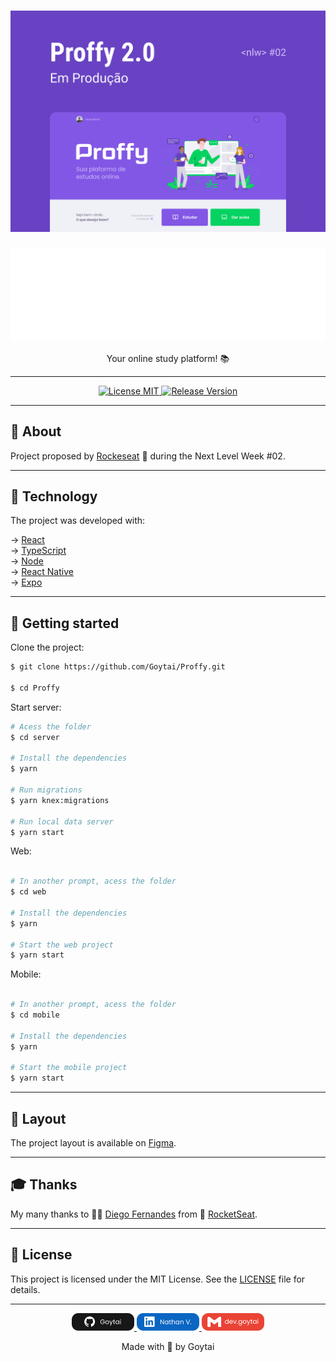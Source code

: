 <h1 align="center">
    <img src="/.github/banner.png" alt="Proffy"/>
</h1>

<p align="center">
    <img src="/.github/logo.svg" alt="Logo"/><br><br>
    Your online study platform! 📚<br>
</p>

------------

<p align="center">
    <a href="https://github.com/Goytai/Proffy/blob/master/LICENSE">
        <img src="https://img.shields.io/github/license/goytai/Proffy?style=for-the-badge" alt="License MIT" />
    </a>
    <a href="https://github.com/Goytai/Proffy/releases">
        <img src="https://img.shields.io/github/v/release/goytai/Proffy?style=for-the-badge" alt="Release Version" />
    </a>
</p>

------------
<h2>📖 About</h2>

Project proposed by <a href="https://rocketseat.com.br/">Rockeseat</a> 🚀 during the Next Level Week #02.

------------
<h2>🧪 Technology</h2>

The project was developed with:

&rarr; <a href="https://reactjs.org">React</a> <br>
&rarr; <a href="https://www.typescriptlang.org/">TypeScript</a> <br>
&rarr; <a href="https://nodejs.org/en/">Node</a> <br>
&rarr; <a href="https://reactnative.dev/">React Native</a> <br>
&rarr; <a href="https://expo.io/">Expo</a> <br>

------------
<h2>🔌 Getting started</h2>
Clone the project:

```bash
$ git clone https://github.com/Goytai/Proffy.git

$ cd Proffy
```

Start server:
```bash
# Acess the folder
$ cd server

# Install the dependencies
$ yarn

# Run migrations
$ yarn knex:migrations

# Run local data server
$ yarn start
```

Web:
```bash

# In another prompt, acess the folder
$ cd web

# Install the dependencies
$ yarn

# Start the web project
$ yarn start

```

Mobile:
```bash

# In another prompt, acess the folder
$ cd mobile

# Install the dependencies
$ yarn

# Start the mobile project
$ yarn start

```

------------
<h2>🔖 Layout</h2>
The project layout is available on <a href="https://www.figma.com/file/ik1n4Z8baP4GW9fYy3TObe/Proffy-Web-2.0?node-id=160%3A2761">Figma</a>.

------------
<h2>🎓 Thanks</h2>

My many thanks to 👨‍🏫 <a href="https://github.com/diego3g">Diego Fernandes</a> from 🚀 <a href="https://rocketseat.com.br/">RocketSeat</a>.

------------
<h2>📝 License</h2>
This project is licensed under the MIT License. See the <a href="https://github.com/Goytai/Proffy/blob/master/LICENSE">LICENSE</a> file for details.

------------
<p align="center">
    <a href="https://github.com/Goytai">
        <img src="https://raw.githubusercontent.com/Goytai/goytai/master/github.svg" width="100px" alt="GitHub"/>
    </a>
    <a href="https://www.linkedin.com/in/goytai/">
        <img src="https://raw.githubusercontent.com/Goytai/goytai/master/linkedin.svg" width="100px" alt="Linkedin"/>
    </a>
    <a href="mailto:dev.goytai@gmail.com">
        <img src="https://raw.githubusercontent.com/Goytai/goytai/master/gmail.svg" width="100px" alt="Email"/>
    </a>
</p>
<p align="center">Made with 💜 by Goytai</p><br>
